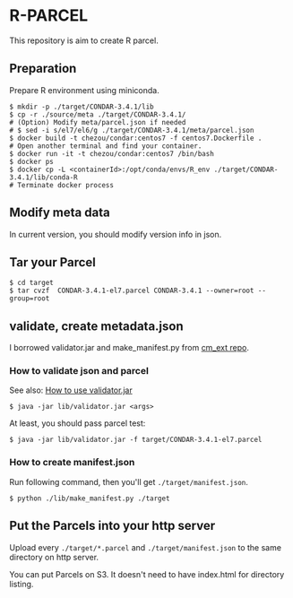 # R-PARCEL

This repository is aim to create R parcel.

## Preparation

Prepare R environment using miniconda.

```
$ mkdir -p ./target/CONDAR-3.4.1/lib
$ cp -r ./source/meta ./target/CONDAR-3.4.1/
# (Option) Modify meta/parcel.json if needed
# $ sed -i s/el7/el6/g ./target/CONDAR-3.4.1/meta/parcel.json
$ docker build -t chezou/condar:centos7 -f centos7.Dockerfile .  
# Open another terminal and find your container.
$ docker run -it -t chezou/condar:centos7 /bin/bash
$ docker ps
$ docker cp -L <containerId>:/opt/conda/envs/R_env ./target/CONDAR-3.4.1/lib/conda-R
# Terminate docker process
```

## Modify meta data

In current version, you should modify version info in json.

## Tar your Parcel

```
$ cd target
$ tar cvzf  CONDAR-3.4.1-el7.parcel CONDAR-3.4.1 --owner=root --group=root
```

## validate, create metadata.json

I borrowed validator.jar and make_manifest.py from [cm_ext repo](https://github.com/cloudera/cm_ext).

### How to validate json and parcel
See also: [How to use validator.jar](https://github.com/cloudera/cm_ext/wiki/Building-a-parcel#validation)

```
$ java -jar lib/validator.jar <args>
```

At least, you should pass parcel test:

```
$ java -jar lib/validator.jar -f target/CONDAR-3.4.1-el7.parcel
```

### How to create manifest.json

Run following command, then you'll get `./target/manifest.json`.

```
$ python ./lib/make_manifest.py ./target
```

## Put the Parcels into your http server

Upload every `./target/*.parcel` and `./target/manifest.json` to the same directory on http server.

You can put Parcels on S3. It doesn't need to have index.html for directory listing.